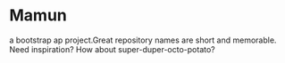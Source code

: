 # Mamun
a bootstrap ap project.Great repository names are short and memorable. Need inspiration? How about super-duper-octo-potato?
